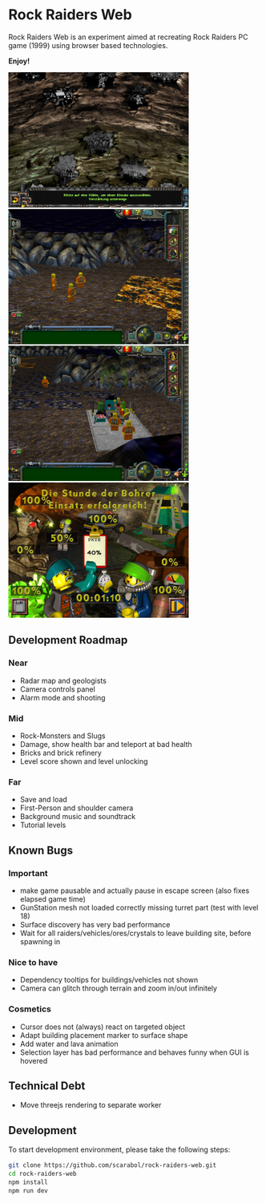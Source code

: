 # Rock Raiders Web

Rock Raiders Web is an experiment aimed at recreating Rock Raiders PC game (1999) using browser based technologies.

**Enjoy!**

<a href="https://github.com/Scarabol/rock-raiders-web/blob/test/screenshots/2021-04-02%2001.png?raw=true">
<img src="https://github.com/Scarabol/rock-raiders-web/blob/test/screenshots/2021-04-02%2001.png?raw=true" width="360" alt="Screenshot">
</a>
<a href="https://github.com/Scarabol/rock-raiders-web/blob/test/screenshots/2021-04-02%2002.png?raw=true">
<img src="https://github.com/Scarabol/rock-raiders-web/blob/test/screenshots/2021-04-02%2002.png?raw=true" width="360" alt="Screenshot">
</a>

<a href="https://github.com/Scarabol/rock-raiders-web/blob/test/screenshots/2021-04-02%2003.png?raw=true">
<img src="https://github.com/Scarabol/rock-raiders-web/blob/test/screenshots/2021-04-02%2003.png?raw=true" width="360" alt="Screenshot">
</a>
<a href="https://github.com/Scarabol/rock-raiders-web/blob/test/screenshots/2021-04-02%2004.png?raw=true">
<img src="https://github.com/Scarabol/rock-raiders-web/blob/test/screenshots/2021-04-02%2004.png?raw=true" width="360" alt="Screenshot">
</a>

## Development Roadmap

### Near

- Radar map and geologists
- Camera controls panel
- Alarm mode and shooting

### Mid

- Rock-Monsters and Slugs
- Damage, show health bar and teleport at bad health
- Bricks and brick refinery
- Level score shown and level unlocking

### Far

- Save and load
- First-Person and shoulder camera
- Background music and soundtrack
- Tutorial levels

## Known Bugs

### Important

- make game pausable and actually pause in escape screen (also fixes elapsed game time)
- GunStation mesh not loaded correctly missing turret part (test with level 18)
- Surface discovery has very bad performance
- Wait for all raiders/vehicles/ores/crystals to leave building site, before spawning in

### Nice to have

- Dependency tooltips for buildings/vehicles not shown
- Camera can glitch through terrain and zoom in/out infinitely

### Cosmetics

- Cursor does not (always) react on targeted object
- Adapt building placement marker to surface shape
- Add water and lava animation
- Selection layer has bad performance and behaves funny when GUI is hovered

## Technical Debt

- Move threejs rendering to separate worker

## Development

To start development environment, please take the following steps:

```bash
git clone https://github.com/scarabol/rock-raiders-web.git
cd rock-raiders-web
npm install
npm run dev
```
